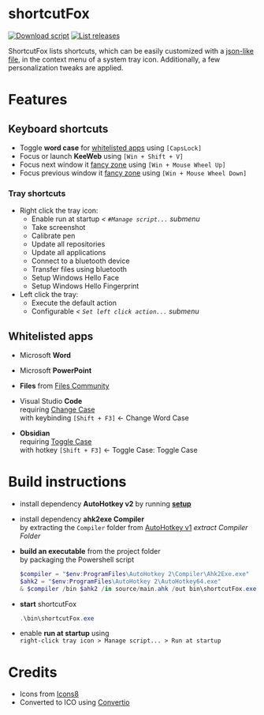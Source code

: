 # shortcutFox

[![Download script](https://img.shields.io/github/downloads/yetenol/shortcutFox/total.svg)](https://github.com/yetenol/shortcutFox/releases/latest/download/shortcutFox.exe)
[![List releases](https://img.shields.io/github/release/yetenol/shortcutFox.svg)](https://github.com/yetenol/shortcutFox/releases)

ShortcutFox lists shortcuts, which can be easily customized with a [json-like file](source/config/trayLayout.ahk), in the context menu of a system tray icon. Additionally, a few personalization tweaks are applied.

# Features

## Keyboard shortcuts

- Toggle **word case** for  [whitelisted apps](#whitelisted%20apps) using `[CapsLock]`
- Focus or launch **KeeWeb** using `[Win + Shift + V]` 
- Focus next window it [fancy zone](https://learn.microsoft.com/en-us/windows/powertoys/fancyzones) using `[Win + Mouse Wheel Up]`
- Focus previous window it [fancy zone](https://learn.microsoft.com/en-us/windows/powertoys/fancyzones) using `[Win + Mouse Wheel Down]`

### Tray shortcuts

- Right click the tray icon:
    - Enable run at startup _< `#Manage script...` submenu_
    - Take screenshot
    - Calibrate pen
    - Update all repositories
    - Update all applications
    - Connect to a bluetooth device
    - Transfer files using bluetooth
    - Setup Windows Hello Face
    - Setup Windows Hello Fingerprint
- Left click the tray:
    - Execute the default action
    - Configurable _< `Set left click action...` submenu_

## Whitelisted apps

- Microsoft **Word**

- Microsoft **PowerPoint**

-  **Files** from [Files Community](https://files.community/)

- Visual Studio **Code**  
  requiring [Change Case](https://marketplace.visualstudio.com/items?itemName=FinnTenzor.change-case)  
  with keybinding `[Shift + F3]` ← Change Word Case

- **Obsidian**   
  requiring [Toggle Case](obsidian://show-plugin?id=obsidian-toggle-case)  
  with hotkey `[Shift + F3]` ← Toggle Case: Toggle Case

# Build instructions

- install dependency **AutoHotkey v2**
  by running **[setup](https://www.autohotkey.com/download/ahk-v2.exe)**

- install dependency **ahk2exe Compiler**  
  by extracting the `Compiler` folder from [AutoHotkey v1](https://www.autohotkey.com/download/ahk.zip) _extract Compiler Folder_

- **build an executable** from the project folder  
  by packaging the Powershell script
	```powershell
	$compiler = "$env:ProgramFiles\AutoHotkey 2\Compiler\Ahk2Exe.exe"
	$ahk2 = "$env:ProgramFiles\AutoHotkey 2\AutoHotkey64.exe"
	& $compiler /bin $ahk2 /in source/main.ahk /out bin\shortcutFox.exe
	```

- **start** shortcutFox
  ```powershell
  .\bin\shortcutFox.exe
	```

- enable **run at startup** using  
  `right-click tray icon > Manage script... > Run at startup`  

# Credits

- Icons from [Icons8](https://icons8.com/icons/fluency)
- Converted to ICO using [Convertio](https://convertio.co/png-ico/)

